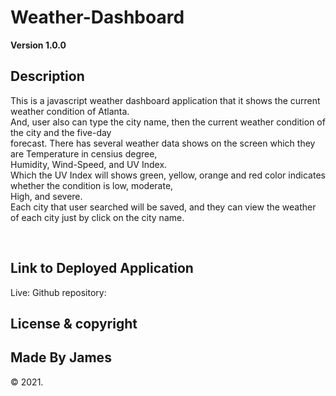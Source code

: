 # Weather-Dashboard

**Version 1.0.0**

## Description

This is a javascript weather dashboard application that it shows the current weather condition of Atlanta.<br>
And, user also can type the city name, then the current weather condition of the city and the five-day<br>
forecast. There has several weather data shows on the screen which they are Temperature in censius degree, <br>
Humidity, Wind-Speed, and UV Index.<br>
Which the UV Index will shows green, yellow, orange and red color indicates whether the condition is low, moderate,<br>
High, and severe.<br>
Each city that user searched will be saved, and they can view the weather of each city just by click on the city name.<br>

<p>
    <img src="" /></br></br>
    
</p>


## Link to Deployed Application

Live: 
Github repository: 

## License & copyright

## Made By James

&copy; 2021.